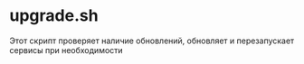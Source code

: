 # upgrade.sh

Этот скрипт проверяет наличие обновлений, обновляет и перезапускает сервисы при необходимости